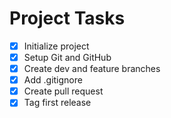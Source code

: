 # Project Tasks

- [x] Initialize project
- [x] Setup Git and GitHub
- [x] Create dev and feature branches
- [x] Add .gitignore
- [x] Create pull request
- [x] Tag first release
